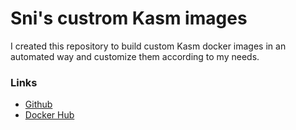 # Sni's custrom Kasm images

I created this repository to build custom Kasm docker images in an automated way and customize them according to my needs.

### Links
* [Github](https://github.com/DjSni/kasm-images)
* [Docker Hub](https://hub.docker.com/r/dersni/kasm-images)